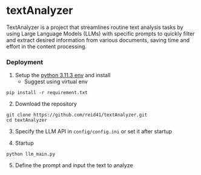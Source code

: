 # textAnalyzer

TextAnalyzer is a project that streamlines routine text analysis tasks by using Large Language Models (LLMs) with specific prompts to quickly filter and extract desired information from various documents, saving time and effort in the content processing.

### Deployment

1. Setup the [python 3.11.3 env](https://www.python.org/downloads/) and install
    * Suggest using virtual env
```shell
pip install -r requirement.txt
```

2. Download the repository
```shell
git clone https://github.com/reid41/textAnalyzer.git
cd textAnalyzer
```

3. Specify the LLM API in `config/config.ini` or set it after startup

4. Startup
```shell
python llm_main.py
```

5. Define the prompt and input the text to analyze

